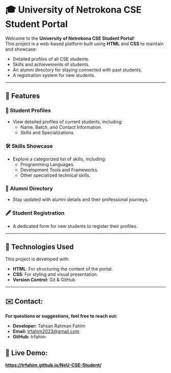 # 🎓 University of Netrokona CSE Student Portal  

Welcome to the **University of Netrokona CSE Student Portal**!  
This project is a web-based platform built using **HTML** and **CSS** to maintain and showcase:  
- Detailed profiles of all CSE students.  
- Skills and achievements of students.  
- An alumni directory for staying connected with past students.  
- A registration system for new students.  

---

## 🌟 Features  

### 📝 **Student Profiles**  
- View detailed profiles of current students, including:  
  - Name, Batch, and Contact Information.  
  - Skills and Specializations.  

### 🛠️ **Skills Showcase**  
- Explore a categorized list of skills, including:  
  - Programming Languages.  
  - Development Tools and Frameworks.  
  - Other specialized technical skills.  

### 🎉 **Alumni Directory**  
- Stay updated with alumni details and their professional journeys.  

### 🖋️ **Student Registration**  
- A dedicated form for new students to register their profiles.  

---

## 🔧 Technologies Used  

This project is developed with:  
- **HTML**: For structuring the content of the portal.  
- **CSS**: For styling and visual presentation.
- **Version Control:** Git & GitHub  

---

## ✉️ Contact:
**For questions or suggestions, feel free to reach out:**

- **Developer:** Tahsan Rahman Fahim
- **Email:** trfahim2023@gmail.com
- **GitHub:** trfahim

## 🚀 Live Demo:
**https://trfahim.github.io/NeU-CSE-Student/**

   
